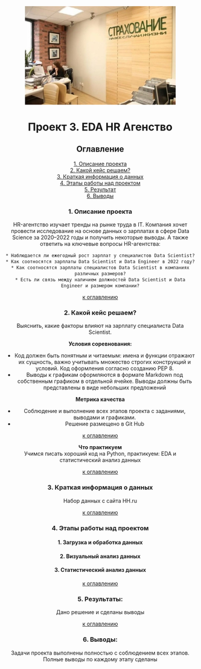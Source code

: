 
<center><img src=title.jpg width=400px height=30%>


# Проект 3. EDA HR Агенство

## <a1 id="title0">Оглавление</a1>  
[1. Описание проекта](#title1)  
[2. Какой кейс решаем?](#title2)  
[3. Краткая информация о данных](#title3)  
[4. Этапы работы над проектом](#title4)  
[5. Результат](#title5)    
[6. Выводы](#title6) 

### <b id="title1">1. Описание проекта</b>  
HR-агентство изучает тренды на рынке труда в IT. Компания хочет провести исследование на основе данных о зарплатах в сфере Data Science за 2020–2022 годы и получить некоторые выводы.
А также ответить на ключевые вопросы HR-агентства:

    * Наблюдается ли ежегодный рост зарплат у специалистов Data Scientist?
    * Как соотносятся зарплаты Data Scientist и Data Engineer в 2022 году?
    * Как соотносятся зарплаты специалистов Data Scientist в компаниях различных размеров?
    * Есть ли связь между наличием должностей Data Scientist и Data Engineer и размером компании?

[к оглавлению](#title0)


### <c id="title2">2. Какой кейс решаем?</c>    
Выяснить, какие факторы влияют на зарплату специалиста Data Scientist.

**Условия соревнования:**   
- Код должен быть понятным и читаемым: имена и функции отражают их сущность, важно учитывать множество строгих конструкций и условий. Код оформления согласно созданию PEP 8.
- Выводы к графикам оформляются в формате Markdown под собственным графиком в отдельной ячейке. Выводы должны быть представлены в виде небольших предложений

**Метрика качества**     
- Соблюдение и выполнение всех этапов проекта с заданиями, выводами и графиками.
- Решение размещено в Git Hub

[к оглавлению](#title0)


**Что практикуем**     
Учимся писать хороший код на Python, практикуем: EDA и статистический анализ данных

[к оглавлению](#title0)

### <d id="title3">3. Краткая информация о данных<d>
Набор данных с сайта HH.ru 


[к оглавлению](#title0)


### <e id="title4">4. Этапы работы над проектом<e>
#### 1.  Загрузка и обработка данных
#### 2.  Визуальный анализ данных
#### 3.  Статистический анализ данных


[к оглавлению](#title0)


### <f id="title5">5. Результаты:<f>  
Дано решение и сделаны выводы


[к оглавлению](#title0)


### <g id="title6">6. Выводы:<g>
Задачи проекта выполнены полностью с соблюдением всех этапов. Полные выводы по каждому этапу сделаны  